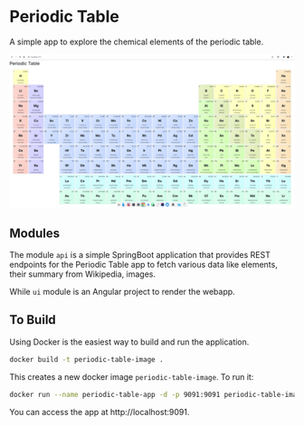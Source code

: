 # Periodic Table
A simple app to explore the chemical elements of the periodic table.

![Periodic Table](periodic-table.png)

## Modules
The module `api` is a simple SpringBoot application that provides REST endpoints for the Periodic Table app to fetch various data like elements, their summary from Wikipedia, images.

While `ui` module is an Angular project to render the webapp.

## To Build
Using Docker is the easiest way to build and run the application.
```sh
docker build -t periodic-table-image .
```
This creates a new docker image `periodic-table-image`. To run it:
```sh
docker run --name periodic-table-app -d -p 9091:9091 periodic-table-image
```
You can access the app at http://localhost:9091.